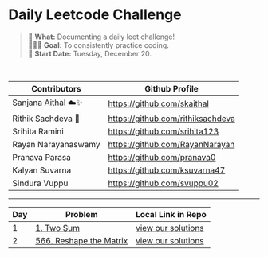 # Daily Leetcode Challenge 

> 🔖 **What:** Documenting a daily leet challenge! <br/>
> 👩🏽‍💻 **Goal:** To consistently practice coding. <br/>
> 🌱 **Start Date:** Tuesday, December 20. 

<br/>

| Contributors | Github Profile |
|--|--|
| Sanjana Aithal ☁️✨| https://github.com/skaithal |
| Rithik Sachdeva 👑| https://github.com/rithiksachdeva |
| Srihita Ramini | https://github.com/srihita123 |
| Rayan Narayanaswamy | https://github.com/RayanNarayan |
| Pranava Parasa | https://github.com/pranava0 |
| Kalyan Suvarna | https://github.com/ksuvarna47 |
| Sindura Vuppu | https://github.com/svuppu02 | 

___

| Day | Problem | Local Link in Repo |
|--|--|--|
| 1 | [1. Two Sum](https://leetcode.com/problems/two-sum/) | [view our solutions](/1.%20Two%20Sum)|
| 2 | [566. Reshape the Matrix](https://leetcode.com/problems/reshape-the-matrix/)| [view our solutions](/566.%20Reshape%20the%20Matrix) |
